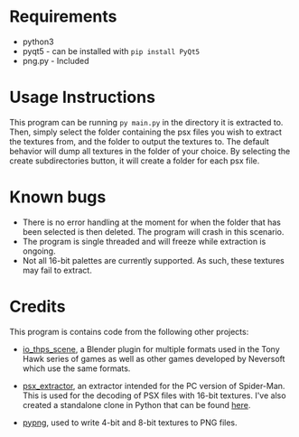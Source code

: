 # Requirements

- python3
- pyqt5 - can be installed with `pip install PyQt5`
- png.py - Included

# Usage Instructions

This program can be running `py main.py` in the directory it is extracted to. Then, simply select the folder containing the psx files you wish to extract the textures from, and the folder to output the textures to. The default behavior will dump all textures in the folder of your choice. By selecting the create subdirectories button, it will create a folder for each psx file.

# Known bugs

- There is no error handling at the moment for when the folder that has been selected is then deleted. The program will crash in this scenario.
- The program is single threaded and will freeze while extraction is ongoing.
- Not all 16-bit palettes are currently supported. As such, these textures may fail to extract.

# Credits

This program is contains code from the following other projects:

- [io_thps_scene](https://github.com/denetii/io_thps_scene), a Blender plugin for multiple formats used in the Tony Hawk series of games as well as other games developed by Neversoft which use the same formats.

- [psx_extractor](https://github.com/krystalgamer/spidey-tools/tree/master/psx_extractor), an extractor intended for the PC version of Spider-Man. This is used for the decoding of PSX files with 16-bit textures. I've also created a standalone clone in Python that can be found [here](https://github.com/slfx77/psx_extract_py).

- [pypng](https://github.com/drj11/pypng), used to write 4-bit and 8-bit textures to PNG files.
